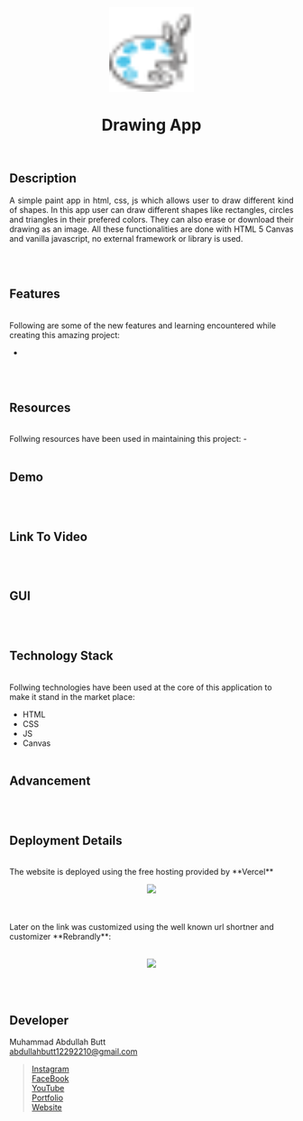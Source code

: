 <p align="center"> 
 <img src = "Assets/pigment-tray.svg" width="150">
</p>
<h1 align="center"> Drawing App </h1>
<br>

## Description
<p align="justify"> 
 A simple paint app in html, css, js which allows user to draw different kind of shapes. In this app user can draw different shapes like rectangles, circles and triangles in their prefered colors. They can also erase or download their drawing as an image. All these functionalities are done with HTML 5 Canvas and vanilla javascript, no external framework or library is used.
</p>

<br><br>

## Features
<br>
Following are some of the new features and learning encountered while creating this amazing project:

- 
<br><br>

## Resources
<br>
Follwing resources have been used in maintaining this project:
- 
<br><br>

## Demo
<br><br>

## Link To Video
<br><br>

## GUI
<br><br>

## Technology Stack
<br>
Follwing technologies have been used at the core of this application to make it stand in the market place:

- HTML
- CSS
- JS
- Canvas
<br><br>

## Advancement
<br><br>

## Deployment Details
<br>
The website is deployed using the free hosting provided by **Vercel**
<p align = "center">
  <img src = "https://branditechture.agency/brand-logos/wp-content/uploads/wpdm-cache/Vercel-900x0.png" width = "300">
</p>
<br><br>
Later on the link was customized using the well known url shortner and customizer **Rebrandly**:<br><br>
<p align = "center">
  <img src = "https://www.rebrandly.com/images/URL-Shortener.fileextension.svg" width = "300">
</p>

<br><br>

## Developer
Muhammad Abdullah Butt <br>
abdullahbutt12292210@gmail.com <br>
> [Instagram](https://www.instagram.com/abdullah.butt.22/)<br>
> [FaceBook](https://www.facebook.com/profile.php?id=100076291614529)<br>
> [YouTube](https://www.youtube.com/channel/UCnuOFQyMywg-KuoN-lmav1Q)<br>
> [Portfolio](https://rebrand.ly/muhammadabdullahPortfolio)<br>
> [Website](#)








